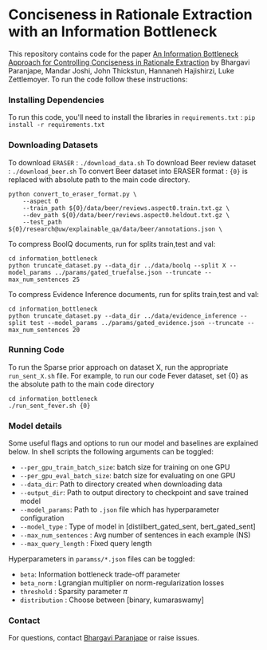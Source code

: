 # Conciseness in Rationale Extraction with an Information Bottleneck

This repository contains code for the paper [An Information Bottleneck Approach for Controlling Conciseness in Rationale Extraction](https://arxiv.org/abs/2005.00652) by Bhargavi Paranjape, Mandar Joshi, John Thickstun, Hannaneh Hajishirzi, Luke Zettlemoyer.
To run the code follow these instructions:

### Installing Dependencies 
To run this code, you'll need to install the libraries in `requirements.txt` : `pip install -r requirements.txt`

### Downloading Datasets 
To download `ERASER` : `./download_data.sh`
To download Beer review dataset : `./download_beer.sh`
To convert Beer dataset into ERASER format : `{0}` is replaced with absolute path to the main code directory.
```
python convert_to_eraser_format.py \
    --aspect 0
    --train_path ${0}/data/beer/reviews.aspect0.train.txt.gz \
    --dev_path ${0}/data/beer/reviews.aspect0.heldout.txt.gz \
    --test_path ${0}/research@uw/explainable_qa/data/beer/annotations.json \
```
To compress BoolQ documents, run for splits train,test and val:
```
cd information_bottleneck
python truncate_dataset.py --data_dir ../data/boolq --split X --model_params ../params/gated_truefalse.json --truncate --max_num_sentences 25
```

To compress Evidence Inference documents, run for splits train,test and val:
```
cd information_bottleneck
python truncate_dataset.py --data_dir ../data/evidence_inference --split test --model_params ../params/gated_evidence.json --truncate --max_num_sentences 20
```

### Running Code
To run the Sparse prior approach on dataset X, run the appropriate `run_sent_X.sh` file. For example, to run our code Fever dataset, set {0} as the absolute path to the main code directory 
```
cd information_bottleneck
./run_sent_fever.sh {0}
```

### Model details
Some useful flags and options to run our model and baselines are explained below. 
In shell scripts the following arguments can be toggled:
- `--per_gpu_train_batch_size`: batch size for training on one GPU
- `--per_gpu_eval_batch_size`: batch size for evaluating on one GPU
- `--data_dir`: Path to directory created when downloading data
- `--output_dir`: Path to output directory to checkpoint and save trained model 
- `--model_params`: Path to `.json` file which has hyperparameter configuration
- `--model_type` : Type of model in [distilbert_gated_sent, bert_gated_sent]
- `--max_num_sentences` : Avg number of sentences in each example (NS)
- `--max_query_length` : Fixed query length 

Hyperparameters in `paramss/*.json` files can be toggled:
- `beta`: Information bottleneck trade-off parameter
- `beta_norm` : Lgrangian multiplier on norm-regularization losses
- `threshold` : Sparsity parameter $\pi$
- `distribution` : Choose between [binary, kumaraswamy]


### Contact

For questions, contact [Bhargavi Paranjape](https://bhargaviparanjape.github.io/) or raise issues.
